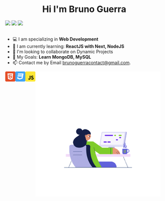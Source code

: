 <h1 align="center">Hi I'm Bruno Guerra</h1>

<a href="https://www.bruno-guerra.dev/"><img src="https://img.shields.io/badge/portolio-3f3f3f?style=for-the-badge&logo=vercel&logoColor=white"/></a>
<a href="https://github.com/brunorguerra/"><img src="https://img.shields.io/badge/GitHub-100000?style=for-the-badge&logo=github&logoColor=white"/></a>
<a href="https://www.linkedin.com/in/bruno-guerra-b657a0216/"><img src="https://img.shields.io/badge/LinkedIn-0077B5?style=for-the-badge&logo=linkedin&logoColor=white"/></a>
</br></br>
- 💻 I am specializing in <strong>Web Development</strong>
- 🌱 I am currently learning: <strong>ReactJS with Next, NodeJS</strong>
- 🔎 I'm looking to collaborate on Dynamic Projects
- 🚀 My Goals: <strong>Learn MongoDB, MySQL</strong>
- 📫 Contact me by Email brunoguerracontact@gmail.com.

<p>
<img src="/assets/html.svg" alt="html5" width="32px" height="32px" align="left"/>
<img src="/assets/css.svg" alt="css3" width="32px" height="32px" align="left"/>
<img src="/assets/javascript.svg" alt="js" width="32px" height="32px" align="left"/>
</p>

<img src="/assets/coding.gif" alt="gif" width="400px" height="400px" align="center"/>
